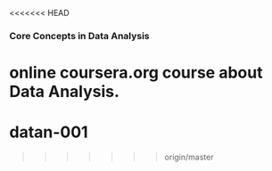 <<<<<<< HEAD
### Core Concepts in Data Analysis

online coursera.org course about Data Analysis.
=======
datan-001
=========
>>>>>>> origin/master

